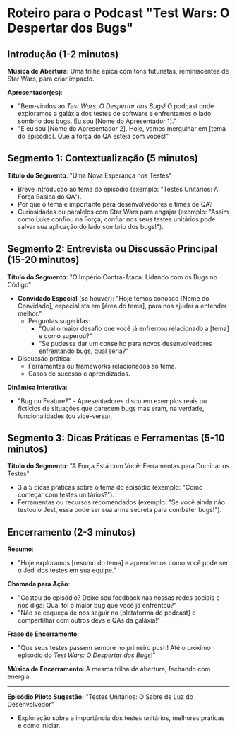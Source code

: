 # Roteiro para o Podcast "Test Wars: O Despertar dos Bugs"

## Introdução (1-2 minutos)

**Música de Abertura**: Uma trilha épica com tons futuristas, reminiscentes de Star Wars, para criar impacto.

**Apresentador(es)**:
- "Bem-vindos ao *Test Wars: O Despertar dos Bugs*! O podcast onde exploramos a galáxia dos testes de software e enfrentamos o lado sombrio dos bugs. Eu sou [Nome do Apresentador 1]."
- "E eu sou [Nome do Apresentador 2]. Hoje, vamos mergulhar em [tema do episódio]. Que a força do QA esteja com vocês!"

## Segmento 1: Contextualização (5 minutos)

**Título do Segmento**: "Uma Nova Esperança nos Testes"

- Breve introdução ao tema do episódio (exemplo: "Testes Unitários: A Força Básica do QA").
- Por que o tema é importante para desenvolvedores e times de QA?
- Curiosidades ou paralelos com Star Wars para engajar (exemplo: "Assim como Luke confiou na Força, confiar nos seus testes unitários pode salvar sua aplicação do lado sombrio dos bugs!").

## Segmento 2: Entrevista ou Discussão Principal (15-20 minutos)

**Título do Segmento**: "O Império Contra-Ataca: Lidando com os Bugs no Código"

- **Convidado Especial** (se houver): "Hoje temos conosco [Nome do Convidado], especialista em [área do tema], para nos ajudar a entender melhor."
  - Perguntas sugeridas:
    - "Qual o maior desafio que você já enfrentou relacionado a [tema] e como superou?"
    - "Se pudesse dar um conselho para novos desenvolvedores enfrentando bugs, qual seria?"
- Discussão prática:
  - Ferramentas ou frameworks relacionados ao tema.
  - Casos de sucesso e aprendizados.

**Dinâmica Interativa**:
- "Bug ou Feature?" - Apresentadores discutem exemplos reais ou fictícios de situações que parecem bugs mas eram, na verdade, funcionalidades (ou vice-versa).

## Segmento 3: Dicas Práticas e Ferramentas (5-10 minutos)

**Título do Segmento**: "A Força Está com Você: Ferramentas para Dominar os Testes"

- 3 a 5 dicas práticas sobre o tema do episódio (exemplo: "Como começar com testes unitários?").
- Ferramentas ou recursos recomendados (exemplo: "Se você ainda não testou o Jest, essa pode ser sua arma secreta para combater bugs!").

## Encerramento (2-3 minutos)

**Resumo**:
- "Hoje exploramos [resumo do tema] e aprendemos como você pode ser o Jedi dos testes em sua equipe."

**Chamada para Ação**:
- "Gostou do episódio? Deixe seu feedback nas nossas redes sociais e nos diga: Qual foi o maior bug que você já enfrentou?"
- "Não se esqueça de nos seguir no [plataforma de podcast] e compartilhar com outros devs e QAs da galáxia!"

**Frase de Encerramento**:
- "Que seus testes passem sempre no primeiro push! Até o próximo episódio do *Test Wars: O Despertar dos Bugs*!"

**Música de Encerramento**: A mesma trilha de abertura, fechando com energia.

---

**Episódio Piloto Sugestão:** "Testes Unitários: O Sabre de Luz do Desenvolvedor"
- Exploração sobre a importância dos testes unitários, melhores práticas e como iniciar.

